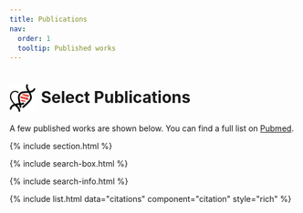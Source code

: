 ```yaml
---
title: Publications
nav:
  order: 1
  tooltip: Published works
---
```


# <img src="heart_icon.png" alt="Research" style="width: 45px; height: 50px; margin-right: 10px; vertical-align: middle;">Select Publications

A few published works are shown below. You can find a full list on <a href="https://pubmed.ncbi.nlm.nih.gov/?term=tanner+monroe&sort=date">Pubmed</a>. 

{% include section.html %}

{% include search-box.html %}

{% include search-info.html %}

{% include list.html data="citations" component="citation" style="rich" %}
